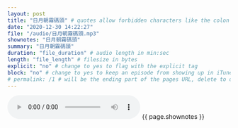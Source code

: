 ```yaml
---
layout: post
title: "日月朝霧碼頭" # quotes allow forbidden characters like the colon
date: "2020-12-30 14:22:27"
file: "/audio/日月朝霧碼頭.mp3"
shownotes: "日月朝霧碼頭"
summary: "日月朝霧碼頭"
duration: "file_duration" # audio length in min:sec
length: "file_length" # filesize in bytes
explicit: "no" # change to yes to flag with the explicit tag
block: "no" # change to yes to keep an episode from showing up in iTunes
# permalink: /1 # will be the ending part of the pages URL, delete to default to the title
---
```


<audio controls>
<source src="{{site.url}}{{site.baseurl}}{{ page.file }}" type="audio/x-mp3">
Your browser does not support the audio element.
</audio>
{{ page.shownotes }}
